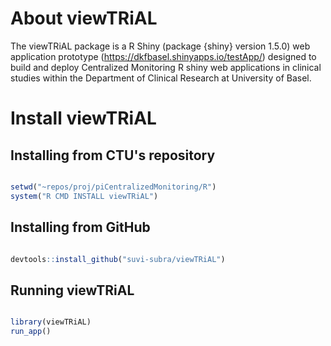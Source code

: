 # **About viewTRiAL**

The viewTRiAL package is a R Shiny (package {shiny} version 1.5.0) web application prototype (https://dkfbasel.shinyapps.io/testApp/) designed to build and deploy Centralized Monitoring 
R shiny web applications in clinical studies within the Department of Clinical Research at University of Basel. 

# **Install viewTRiAL**

## Installing from CTU's repository 

```r

setwd("~repos/proj/piCentralizedMonitoring/R")
system("R CMD INSTALL viewTRiAL")

```

## Installing from GitHub

```r

devtools::install_github("suvi-subra/viewTRiAL")

```

## Running viewTRiAL

```r

library(viewTRiAL)
run_app()

```
